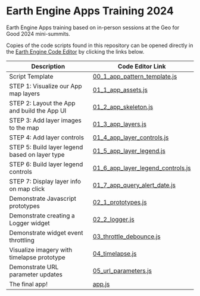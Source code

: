 # Earth Engine Apps Training 2024

Earth Engine Apps training based on in-person sessions at the Geo for Good 2024 mini-summits.

Copies of the code scripts found in this repository can be opened directly in the [Earth Engine Code Editor](https://developers.google.com/earth-engine/guides/quickstart_javascript) by clicking the links below.

| Description | Code Editor Link |
|--------|-------------|
| Script Template | [00_1_app_pattern_template.js](https://code.earthengine.google.com/?scriptPath=users%2Fdgena%2Fee-training-2024-apps%3A00_1_app_pattern_template.js) |
| STEP 1: Visualize our App map layers | [01_1_app_assets.js](https://code.earthengine.google.com/?scriptPath=users%2Fdgena%2Fee-training-2024-apps%3A01_1_app_assets.js) |
| STEP 2: Layout the App and build the App UI | [01_2_app_skeleton.js](https://code.earthengine.google.com/?scriptPath=users%2Fdgena%2Fee-training-2024-apps%3A01_2_app_skeleton.js) |
| STEP 3: Add layer images to the map | [01_3_app_layers.js](https://code.earthengine.google.com/?scriptPath=users%2Fdgena%2Fee-training-2024-apps%3A01_3_app_layers.js) |
| STEP 4: Add layer controls | [01_4_app_layer_controls.js](https://code.earthengine.google.com/?scriptPath=users%2Fdgena%2Fee-training-2024-apps%3A01_4_app_layer_controls.js) |
| STEP 5: Build layer legend based on layer type | [01_5_app_layer_legend.js](https://code.earthengine.google.com/?scriptPath=users%2Fdgena%2Fee-training-2024-apps%3A01_5_app_layer_legend.js) |
| STEP 6: Build layer legend controls | [01_6_app_layer_legend_controls.js](https://code.earthengine.google.com/?scriptPath=users%2Fdgena%2Fee-training-2024-apps%3A01_6_app_layer_legend_controls.js) |
| STEP 7: Display layer info on map click | [01_7_app_query_alert_date.js](https://code.earthengine.google.com/?scriptPath=users%2Fdgena%2Fee-training-2024-apps%3A01_7_app_query_alert_date.js) |
| Demonstrate Javascript prototypes | [02_1_prototypes.js](https://code.earthengine.google.com/?scriptPath=users%2Fdgena%2Fee-training-2024-apps%3A02_1_prototypes.js) |
| Demonstrate creating a Logger widget | [02_2_logger.js](https://code.earthengine.google.com/?scriptPath=users%2Fdgena%2Fee-training-2024-apps%3A02_2_logger.js) |
| Demonstrate widget event throttling | [03_throttle_debounce.js](https://code.earthengine.google.com/?scriptPath=users%2Fdgena%2Fee-training-2024-apps%3A03_throttle_debounce.js) |
| Visualize imagery with timelapse prototype | [04_timelapse.js](https://code.earthengine.google.com/?scriptPath=users%2Fdgena%2Fee-training-2024-apps%3A04_timelapse.js) |
| Demonstrate URL parameter updates | [05_url_parameters.js](https://code.earthengine.google.com/?scriptPath=users%2Fdgena%2Fee-training-2024-apps%3A05_url_parameters.js) |
| The final app! | [app.js](https://code.earthengine.google.com/?scriptPath=users%2Fdgena%2Fee-training-2024-apps%3Aapp.js) |
